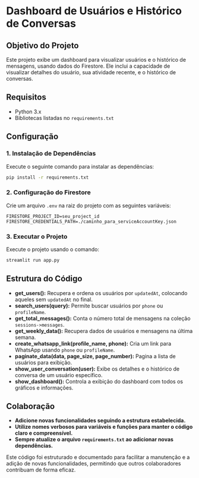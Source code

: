 
# Dashboard de Usuários e Histórico de Conversas

## Objetivo do Projeto
Este projeto exibe um dashboard para visualizar usuários e o histórico de mensagens, usando dados do Firestore. Ele inclui a capacidade de visualizar detalhes do usuário, sua atividade recente, e o histórico de conversas.

## Requisitos
- Python 3.x
- Bibliotecas listadas no `requirements.txt`

## Configuração
### 1. Instalação de Dependências
Execute o seguinte comando para instalar as dependências:
```bash
pip install -r requirements.txt
```

### 2. Configuração do Firestore
Crie um arquivo `.env` na raiz do projeto com as seguintes variáveis:
```dotenv
FIRESTORE_PROJECT_ID=seu_project_id
FIRESTORE_CREDENTIALS_PATH=./caminho_para_serviceAccountKey.json
```

### 3. Executar o Projeto
Execute o projeto usando o comando:
```bash
streamlit run app.py
```

## Estrutura do Código
- **get_users():** Recupera e ordena os usuários por `updatedAt`, colocando aqueles sem `updatedAt` no final.
- **search_users(query):** Permite buscar usuários por `phone` ou `profileName`.
- **get_total_messages():** Conta o número total de mensagens na coleção `sessions->messages`.
- **get_weekly_data():** Recupera dados de usuários e mensagens na última semana.
- **create_whatsapp_link(profile_name, phone):** Cria um link para WhatsApp usando `phone` ou `profileName`.
- **paginate_data(data, page_size, page_number):** Pagina a lista de usuários para exibição.
- **show_user_conversation(user):** Exibe os detalhes e o histórico de conversa de um usuário específico.
- **show_dashboard():** Controla a exibição do dashboard com todos os gráficos e informações.

## Colaboração
- **Adicione novas funcionalidades seguindo a estrutura estabelecida.**
- **Utilize nomes verbosos para variáveis e funções para manter o código claro e compreensível.**
- **Sempre atualize o arquivo `requirements.txt` ao adicionar novas dependências.**

Este código foi estruturado e documentado para facilitar a manutenção e a adição de novas funcionalidades, permitindo que outros colaboradores contribuam de forma eficaz.

